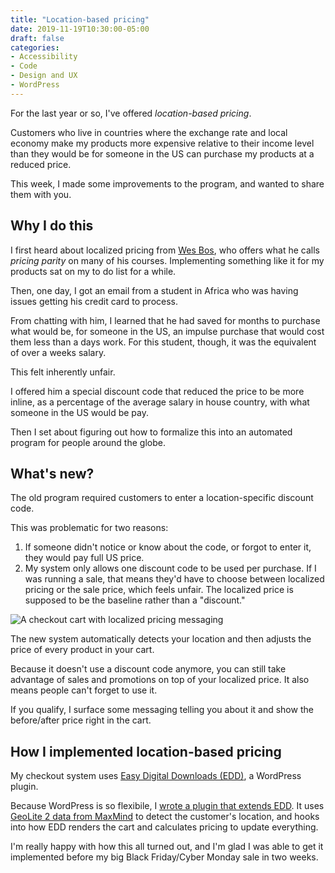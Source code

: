 ```yaml
---
title: "Location-based pricing"
date: 2019-11-19T10:30:00-05:00
draft: false
categories:
- Accessibility
- Code
- Design and UX
- WordPress
---
```


For the last year or so, I've offered *location-based pricing*.

Customers who live in countries where the exchange rate and local economy make my products more expensive relative to their income level than they would be for someone in the US can purchase my products at a reduced price.

This week, I made some improvements to the program, and wanted to share them with you.

## Why I do this

I first heard about localized pricing from [Wes Bos](https://wesbos.com/courses/), who offers what he calls *pricing parity* on many of his courses. Implementing something like it for my products sat on my to do list for a while.

Then, one day, I got an email from a student in Africa who was having issues getting his credit card to process.

From chatting with him, I learned that he had saved for months to purchase what would be, for someone in the US, an impulse purchase that would cost them less than a days work. For this student, though, it was the equivalent of over a weeks salary.

This felt inherently unfair.

I offered him a special discount code that reduced the price to be more inline, as a percentage of the average salary in house country, with what someone in the US would be pay.

Then I set about figuring out how to formalize this into an automated program for people around the globe.

## What's new?

The old program required customers to enter a location-specific discount code.

This was problematic for two reasons:

1. If someone didn't notice or know about the code, or forgot to enter it, they would pay full US price.
2. My system only allows one discount code to be used per purchase. If I was running a sale, that means they'd have to choose between localized pricing or the sale price, which feels unfair. The localized price is supposed to be the baseline rather than a "discount."

<img alt="A checkout cart with localized pricing messaging" src="/img/articles/pricing-parity.jpg">

The new system automatically detects your location and then adjusts the price of every product in your cart.

Because it doesn't use a discount code anymore, you can still take advantage of sales and promotions on top of your localized price. It also means people can't forget to use it.

If you qualify, I surface some messaging telling you about it and show the before/after price right in the cart.

## How I implemented location-based pricing

My checkout system uses [Easy Digital Downloads (EDD)](http://easydigitaldownloads.com), a WordPress plugin.

Because WordPress is so flexibile, I [wrote a plugin that extends EDD](https://github.com/cferdinandi/gmt-pricing-parity/). It uses [GeoLite 2 data from MaxMind](https://www.maxmind.com/en/home) to detect the customer's location, and hooks into how EDD renders the cart and calculates pricing to update everything.

I'm really happy with how this all turned out, and I'm glad I was able to get it implemented before my big Black Friday/Cyber Monday sale in two weeks.